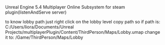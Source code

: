 Unreal Engine 5.4 Multiplayer Online Subsystem for steam plugin(listenAndServe server)

to know lobby path just right click on the lobby level copy path 
so if path is:
C:/Users/liora/Documents/Unreal Projects/multiplayerPlugin/Content/ThirdPerson/Maps/Lobby.umap
change it to:
/Game/ThirdPerson/Maps/Lobby

